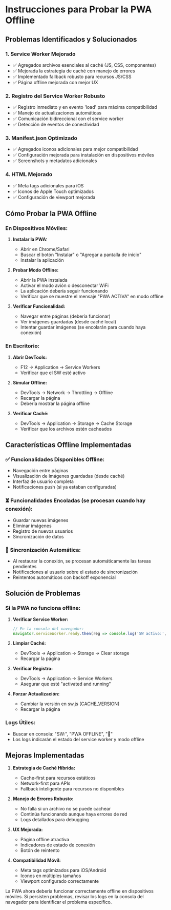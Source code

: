 # Instrucciones para Probar la PWA Offline

## Problemas Identificados y Solucionados

### 1. **Service Worker Mejorado**
- ✅ Agregados archivos esenciales al caché (JS, CSS, componentes)
- ✅ Mejorada la estrategia de caché con manejo de errores
- ✅ Implementado fallback robusto para recursos JS/CSS
- ✅ Página offline mejorada con mejor UX

### 2. **Registro del Service Worker Robusto**
- ✅ Registro inmediato y en evento 'load' para máxima compatibilidad
- ✅ Manejo de actualizaciones automáticas
- ✅ Comunicación bidireccional con el service worker
- ✅ Detección de eventos de conectividad

### 3. **Manifest.json Optimizado**
- ✅ Agregados iconos adicionales para mejor compatibilidad
- ✅ Configuración mejorada para instalación en dispositivos móviles
- ✅ Screenshots y metadatos adicionales

### 4. **HTML Mejorado**
- ✅ Meta tags adicionales para iOS
- ✅ Iconos de Apple Touch optimizados
- ✅ Configuración de viewport mejorada

## Cómo Probar la PWA Offline

### En Dispositivos Móviles:

1. **Instalar la PWA:**
   - Abrir en Chrome/Safari
   - Buscar el botón "Instalar" o "Agregar a pantalla de inicio"
   - Instalar la aplicación

2. **Probar Modo Offline:**
   - Abrir la PWA instalada
   - Activar el modo avión o desconectar WiFi
   - La aplicación debería seguir funcionando
   - Verificar que se muestre el mensaje "PWA ACTIVA" en modo offline

3. **Verificar Funcionalidad:**
   - Navegar entre páginas (debería funcionar)
   - Ver imágenes guardadas (desde caché local)
   - Intentar guardar imágenes (se encolarán para cuando haya conexión)

### En Escritorio:

1. **Abrir DevTools:**
   - F12 → Application → Service Workers
   - Verificar que el SW esté activo

2. **Simular Offline:**
   - DevTools → Network → Throttling → Offline
   - Recargar la página
   - Debería mostrar la página offline

3. **Verificar Caché:**
   - DevTools → Application → Storage → Cache Storage
   - Verificar que los archivos estén cacheados

## Características Offline Implementadas

### ✅ **Funcionalidades Disponibles Offline:**
- Navegación entre páginas
- Visualización de imágenes guardadas (desde caché)
- Interfaz de usuario completa
- Notificaciones push (si ya estaban configuradas)

### ⏳ **Funcionalidades Encoladas (se procesan cuando hay conexión):**
- Guardar nuevas imágenes
- Eliminar imágenes
- Registro de nuevos usuarios
- Sincronización de datos

### 🔄 **Sincronización Automática:**
- Al restaurar la conexión, se procesan automáticamente las tareas pendientes
- Notificaciones al usuario sobre el estado de sincronización
- Reintentos automáticos con backoff exponencial

## Solución de Problemas

### Si la PWA no funciona offline:

1. **Verificar Service Worker:**
   ```javascript
   // En la consola del navegador:
   navigator.serviceWorker.ready.then(reg => console.log('SW activo:', reg))
   ```

2. **Limpiar Caché:**
   - DevTools → Application → Storage → Clear storage
   - Recargar la página

3. **Verificar Registro:**
   - DevTools → Application → Service Workers
   - Asegurar que esté "activated and running"

4. **Forzar Actualización:**
   - Cambiar la versión en sw.js (CACHE_VERSION)
   - Recargar la página

### Logs Útiles:
- Buscar en consola: "SW:", "PWA OFFLINE", "📱"
- Los logs indicarán el estado del service worker y modo offline

## Mejoras Implementadas

1. **Estrategia de Caché Híbrida:**
   - Cache-first para recursos estáticos
   - Network-first para APIs
   - Fallback inteligente para recursos no disponibles

2. **Manejo de Errores Robusto:**
   - No falla si un archivo no se puede cachear
   - Continúa funcionando aunque haya errores de red
   - Logs detallados para debugging

3. **UX Mejorada:**
   - Página offline atractiva
   - Indicadores de estado de conexión
   - Botón de reintento

4. **Compatibilidad Móvil:**
   - Meta tags optimizados para iOS/Android
   - Iconos en múltiples tamaños
   - Viewport configurado correctamente

La PWA ahora debería funcionar correctamente offline en dispositivos móviles. Si persisten problemas, revisar los logs en la consola del navegador para identificar el problema específico.
